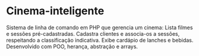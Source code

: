 # Cinema-inteligente
Sistema de linha de comando em PHP que gerencia um cinema:  Lista filmes e sessões pré-cadastradas.  Cadastra clientes e associa-os a sessões, respeitando a classificação indicativa.  Exibe cardápio de lanches e bebidas.  Desenvolvido com POO, herança, abstração e arrays.
